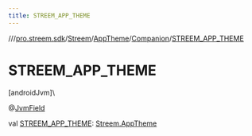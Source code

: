 ```yaml
---
title: STREEM_APP_THEME
---
```

//[<root>](../../../../../index.html)/[pro.streem.sdk](../../../index.html)/[Streem](../../index.html)/[AppTheme](../index.html)/[Companion](index.html)/[STREEM_APP_THEME](-s-t-r-e-e-m_-a-p-p_-t-h-e-m-e.html)



# STREEM_APP_THEME



[androidJvm]\




@[JvmField](https://kotlinlang.org/api/latest/jvm/stdlib/kotlin.jvm/-jvm-field/index.html)



val [STREEM_APP_THEME](-s-t-r-e-e-m_-a-p-p_-t-h-e-m-e.html): [Streem.AppTheme](../index.html)




